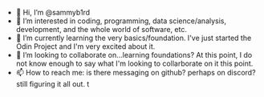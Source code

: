 - 👋 Hi, I’m @sammyb1rd
- 👀 I’m interested in coding, programming, data science/analysis, development, and the whole world of software, etc.
- 🌱 I’m currently learning the very basics/foundation. I've just started the Odin Project and I'm very excited about it.
- 💞️ I’m looking to collaborate on...learning foundations? At this point, I do not know enough to say what I'm looking to collarborate on it this point.
- 📫 How to reach me: is there messaging on github? perhaps on discord? still figuring it all out. t

<!---
sammyb1rd/sammyb1rd is a ✨ special ✨ repository because its `README.md` (this file) appears on your GitHub profile.
You can click the Preview link to take a look at your changes.
--->
